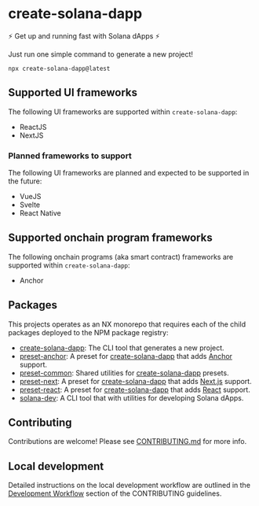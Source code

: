 # create-solana-dapp

:zap: Get up and running fast with Solana dApps :zap:

Just run one simple command to generate a new project!

```shell
npx create-solana-dapp@latest
```

## Supported UI frameworks

The following UI frameworks are supported within `create-solana-dapp`:

- ReactJS
- NextJS

### Planned frameworks to support

The following UI frameworks are planned and expected to be supported in the future:

- VueJS
- Svelte
- React Native

## Supported onchain program frameworks

The following onchain programs (aka smart contract) frameworks are supported within `create-solana-dapp`:

- Anchor

## Packages

This projects operates as an NX monorepo that requires each of the child packages deployed to the NPM package registry:

- [create-solana-dapp](./packages/create-solana-dapp): The CLI tool that generates a new project.
- [preset-anchor](./packages/preset-anchor): A preset for [create-solana-dapp](./packages/create-solana-dapp) that adds
  [Anchor](https://www.anchor-lang.com) support.
- [preset-common](./packages/preset-common): Shared utilities for [create-solana-dapp](./packages/create-solana-dapp)
  presets.
- [preset-next](./packages/preset-next): A preset for [create-solana-dapp](./packages/create-solana-dapp) that adds
  [Next.js](https://nextjs.org) support.
- [preset-react](./packages/preset-react): A preset for [create-solana-dapp](./packages/create-solana-dapp) that adds
  [React](https://reactjs.org) support.
- [solana-dev](./packages/solana-dev): A CLI tool that with utilities for developing Solana dApps.

## Contributing

Contributions are welcome! Please see [CONTRIBUTING.md](./CONTRIBUTING.md) for more info.

## Local development

Detailed instructions on the local development workflow are outlined in the
[Development Workflow](./CONTRIBUTING.md#development-workflow) section of the CONTRIBUTING guidelines.
